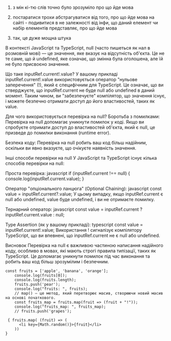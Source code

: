 1) з мін кі-тю слів точно було зрозуміло про що йде мова

2) постаратися трохи абстрагуватися від того, про що йде мова на сайті - подивитися в не залежності від інфи, що даний елемент чи набір елементів представляє, про що йде мова

3) так, це дуже мощна штука


В контексті JavaScript та TypeScript, null (часто пишеться як нал в розмовній мові) — це значення, яке вказує на відсутність об'єкта. 
Це не те саме, що й undefined, яке означає, що змінна була оголошена, але їй не було присвоєно значення.

Що таке inputRef.current!.value?
У вашому прикладі inputRef.current!.value використовується оператор "нульове заперечення" (!), який є специфічним для TypeScript. 
Це означає, що ви стверджуєте, що inputRef.current не буде null або undefined в даний момент. 
Таким чином, ви "забезпечуєте" компілятор, що значення існує, і можете безпечно отримати доступ до його властивостей, таких як value.

Для чого використовується перевірка на null?
Боротьба з помилками: Перевірка на null допомагає уникнути помилок у коді. 
Якщо ви спробуєте отримати доступ до властивостей об'єкта, який є null, це призведе до помилки виконання (runtime error).

Безпека коду: Перевірка на null робить ваш код більш надійним, оскільки ви явно вказуєте, що очікуєте наявність значення.


Інші способи перевірки на null
У JavaScript та TypeScript існує кілька способів перевірки на null:

Проста перевірка:
javascript
if (inputRef.current !== null) {
        console.log(inputRef.current.value);
    }

Оператор "опціонального ланцюга" (Optional Chaining):
javascript
const value = inputRef.current?.value;
У цьому випадку, якщо inputRef.current є null або undefined, value буде undefined, і ви не отримаєте помилку.

Тернарний оператор:
javascript
const value = inputRef.current ? inputRef.current.value : null;

Type Assertion (як у вашому прикладі):
typescript
const value = inputRef.current!.value;
Використання ! сигналізує компілятору TypeScript, що ви впевнені, що inputRef.current не є null або undefined.

Висновок
Перевірка на null є важливою частиною написання надійного коду, особливо в мовах, які мають строгі правила типізації, таких як TypeScript. 
Це допомагає уникнути помилок під час виконання та робить ваш код більш зрозумілим і безпечним.

```
const fruits = ['apple', 'banana', 'orange'];
    console.log(fruits[0]);
    console.log(fruits.length);
    fruits.push('pear');
    console.log("fruits: ", fruits);
    // map() — це метод, який перетворює масив, створюючи новий масив на основі початкового.
    const fruits_map = fruits.map(fruit => (fruit + "!"));
    console.log("fruits_map: ", fruits_map);
    // fruits.push('grapes');
```

```
 { fruits.map( (fruit) => (
      <li key={Math.random()}>{fruit}</li>
    ))
}
```
